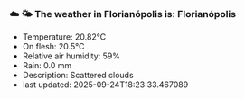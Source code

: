 ### ☁️ 🌤️  The weather in Florianópolis is: Florianópolis

- Temperature: 20.82°C
- On flesh: 20.5°C
- Relative air humidity: 59%
- Rain: 0.0 mm
- Description: Scattered clouds
- last updated: 2025-09-24T18:23:33.467089
